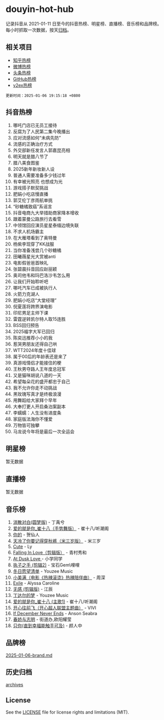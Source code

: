 # douyin-hot-hub

记录抖音从 2021-01-11 日至今的抖音热榜、明星榜、直播榜、音乐榜和品牌榜。每小时抓取一次数据，按天[归档](archives)。

## 相关项目

- [知乎热榜](https://github.com/lonnyzhang423/zhihu-hot-hub)
- [微博热榜](https://github.com/lonnyzhang423/weibo-hot-hub)
- [头条热榜](https://github.com/lonnyzhang423/toutiao-hot-hub)
- [GitHub热榜](https://github.com/lonnyzhang423/github-hot-hub)
- [v2ex热榜](https://github.com/lonnyzhang423/v2ex-hot-hub)


`更新时间：2025-01-06 19:15:18 +0800`

## 抖音热榜

1. 哪吒门店已无员工接待
1. 反腐为了人民第二集今晚播出
1. 应对流感如何“未病先防”
1. 流感的正确治疗方式
1. 外交部新任发言人郭嘉昆亮相
1. 明天就是腊八节了
1. 腊八美食图鉴
1. 2025新年新妆新人设
1. 普通人需要准备多少钱过年
1. 有幸被光照亮 也想成为光
1. 游戏搭子默契挑战
1. 肥娟小吃店慢直播
1. 郭艾伦丁彦雨航单挑
1. “砂糖橘致癌”系谣言
1. 抖音电商九大举措助商家降本增收
1. 跟着蒙曼公路旅行去看雪
1. 中领馆回应演员星星泰缅边境失联
1. 不求人机场霸主
1. 在大雁塔看到了奥特曼
1. 杨紫李现穿了KK战服
1. 当你准备浅尝几个砂糖橘
1. 田曦薇星光大赏被anti
1. 电影假爸爸首映礼
1. 张碧晨抖音回应赵丽颖
1. 奥司他韦和玛巴洛沙韦怎么用
1. 让我们开始聆听吧
1. 哪吒汽车已成被执行人
1. 火箭力克湖人
1. 肥娟小吃店“大堂经理”
1. 倪夏莲将跨界演电影
1. 印尼男足主帅下课
1. 雷霆逆转凯尔特人取15连胜
1. BSS回归预告
1. 2025福字大军已回归
1. 陈奕迅推荐小小的我
1. 惹哭男朋友还得自己哄
1. WTT2024年度十佳球
1. 属于00后的年龄表还是来了
1. 真游戏情侣才能接住的梗
1. 王秋男夺路人王年度总冠军
1. 又是猫咪胡说八道的一天
1. 希望每朵花的盛开都忠于自己
1. 我不允许你走不动挑战
1. 黑玫瑰写真才是终极浪漫
1. 用舞蹈给大家拜个早年
1. 大奉打更人开启桑泊案副本
1. 李蠕蠕：人生没有进度条
1. 家庭版法海你不懂爱
1. 万物皆可独攀
1. 马龙说今年将是最后一次全运会

## 明星榜

暂无数据

## 直播榜

暂无数据

## 音乐榜

1. [消散对白(圆梦版)](https://sf5-hl-cdn-tos.douyinstatic.com/obj/tos-cn-ve-2774/og4jB5I5IizzoZVAAAzWgBMAsMDWoArfwBOiFs) - 丁禹兮
1. [爱的就是你_崔十八（手势舞版）](https://sf5-hl-cdn-tos.douyinstatic.com/obj/tos-cn-ve-2774/oApB2AigNyB4sTw7JhBOikMAf0oDJzMWBuIrgm) - 崔十八/听潮阁
1. [你的](https://sf5-hl-cdn-tos.douyinstatic.com/obj/tos-cn-ve-2774/oYuIeKf42jB7sEV6B2upMdpYAgfrQWj0FeRegh) - 贺仙人
1. [天冷了你要记得穿秋裤（米三岁版）](https://sf5-hl-cdn-tos.douyinstatic.com/obj/tos-cn-ve-2774/oQlIwVIDWiZ6BQilAorS7MA0AgCkQDvcZAdm1) - 米三岁
1. [Cute](https://sf5-hl-cdn-tos.douyinstatic.com/obj/tos-cn-ve-2774/o4IbIzHWKAAB4wsS5qMBRiiAlEBGTpQRNfFvuo) - Ly
1. [Falling In Love（剪辑版）](https://sf5-hl-cdn-tos.douyinstatic.com/obj/tos-cn-ve-2774/o8ajpA8zzgBPahbBIO8AcKGBLJezFCRd1wfP9f) - 青村秀和
1. [ At Dusk  Love ](https://sf5-hl-cdn-tos.douyinstatic.com/obj/tos-cn-ve-2774/o8CrpCf5CaYgI4ZrtQgMQAFEfuGqNnRSDQAPBc) - 小学同学
1. [执子之手 (剪辑2)](https://sf5-hl-cdn-tos.douyinstatic.com/obj/tos-cn-ve-2774/oUoZLQjCc31XzqsBnBQUNgeKtYPBcgbFDwtfcu) - 宝石Gem\哩哩
1. [冬日愿望清单](https://sf5-hl-cdn-tos.douyinstatic.com/obj/tos-cn-ve-2774/oIIgUOeamCFCVAzxN6MFRLIBlLGpUqQxeeHrLE) - Youzee Music
1. [小美满（电影《热辣滚烫》热辣陪伴曲）](https://sf5-hl-cdn-tos.douyinstatic.com/obj/tos-cn-ve-2774/o0GAn2lSgfZIDUgtevCGDQYnFg4CwnrBaxbTZL) - 周深
1. [Exile](https://sf5-hl-cdn-tos.douyinstatic.com/obj/tos-cn-ve-2774/oYj4gAQTknKE3WW0Je8KGmQ7z1cA4FefwtbufD) - Alyssa Caroline
1. [无感 (剪辑版)](https://sf5-hl-cdn-tos.douyinstatic.com/obj/tos-cn-ve-2774/o0eIsUzJBDlQaQFC5OFlgbMEZC1TFYBftOBn6p) - 江辰
1. [丁达尔的梦](https://sf5-hl-cdn-tos.douyinstatic.com/obj/tos-cn-ve-2774/oMU3WirUZBVQkAC9ccG5P2IQirziZM2RTInUY) - Youzee Music
1. [爱的就是你_崔十八 (主歌1)](https://sf3-cdn-tos.douyinstatic.com/obj/tos-cn-ve-2774/oI5BO5DhFZ6UTcNCnZaOCBLtZ7WIMQGfgnXf5E) - 崔十八/听潮阁
1. [开心往前飞（开心超人联盟主题曲）](https://sf5-hl-cdn-tos.douyinstatic.com/obj/tos-cn-ve-2774/9d8fb7c82cf1421fb93a9fe925275e0a) - VIVI
1. [If December Never Ends](https://sf5-hl-cdn-tos.douyinstatic.com/obj/tos-cn-ve-2774/oY1IQMoTgCFIBg8RZifyqlBBt1UFgitTYmxeOS) - Anson Seabra
1. [春娇与志明](https://sf5-hl-cdn-tos.douyinstatic.com/obj/tos-cn-ve-2774/e530d8fceb7044b39707d7f9ff54add1) - 街道办,欧阳耀莹
1. [只你(直到幸福能触手可及)](https://sf5-hl-cdn-tos.douyinstatic.com/obj/tos-cn-ve-2774/o0lBkRDzFTeaVSUz3ZZSCBVtZ5DIMQGfgmEAuE) - 颜人中

## 品牌榜

[2025-01-06-brand.md](archives/2025-01-06-brand.md)

## 历史归档

[archives](archives)

## License

See the [LICENSE](LICENSE) file for license rights and limitations (MIT).
